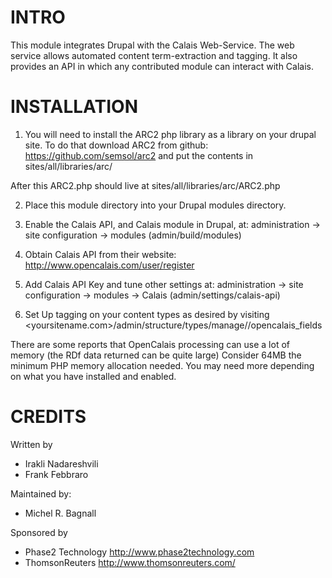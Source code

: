 INTRO
=====

This module integrates Drupal with the Calais Web-Service. The web
service allows automated content term-extraction and tagging. It also 
provides an API in which any contributed module can interact with Calais.


INSTALLATION
============

1) You will need to install the ARC2 php library as a library on your drupal site.
To do that download ARC2 from github: https://github.com/semsol/arc2 and put the 
contents in sites/all/libraries/arc/ 

After this ARC2.php should live at sites/all/libraries/arc/ARC2.php

2) Place this module directory into your Drupal modules directory.

3) Enable the Calais API, and Calais module in Drupal, at:
   administration -> site configuration -> modules (admin/build/modules)

3) Obtain Calais API from their website: 
   http://www.opencalais.com/user/register

4) Add Calais API Key and tune other settings at:
   administration -> site configuration -> modules -> Calais
   (admin/settings/calais-api)
   
5) Set Up tagging on your content types as desired by visiting
<yoursitename.com>/admin/structure/types/manage/<content-type-name>/opencalais_fields


There are some reports that OpenCalais processing can use a lot of memory 
(the RDf data returned can be quite large)  Consider 64MB the minimum PHP
memory allocation needed. You may need more depending on what you have
installed and enabled.

CREDITS
========
Written by
  - Irakli Nadareshvili <irakli at phase2technology dot com>
  - Frank Febbraro <frank at phase2technology dot com>

Maintained by:
  - Michel R. Bagnall <mrbagnall at icloud dot com>

Sponsored by
  - Phase2 Technology <http://www.phase2technology.com>
  - ThomsonReuters <http://www.thomsonreuters.com/>
  
